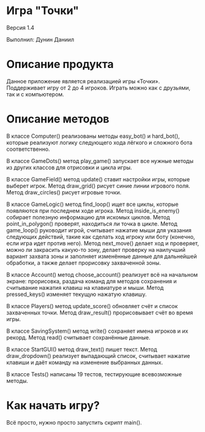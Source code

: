 # Игра "Точки"
Версия 1.4

Выполнил: Дунин Даниил
# Описание продукта
Данное приложение является реализацией игры «Точки». Поддерживает игру от 2 до 4 игроков. Играть можно как с друзьями, так и с компьютером.
# Описание методов
В классе Computer() реализованы методы easy_bot() и hard_bot(), которые реализуют логику следующего хода лёгкого и сложного бота соответственно.

В классе GameDots() метод play_game() запускает все нужные методы из других классов для отрисовки и цикла игры.

В классе GameField() метод update() ставит настройки игры, которые выберет игрок. Метод draw_grid() рисует синие линии игрового поля. Метод draw_circles() рисует игровые точки.

В классе GameLogic() метод find_loop() ищет все циклы, которые появляются при последнем ходе игрока. Метод inside_is_enemy() собирает полезную информацию для искомых циклов. Метод point_in_polygon() проверят, находиться ли точка в цикле. Метод game_loop() руководит игрой, считывает нажатие мыши для указания следующих действий, такие как сделать ход игроку или боту (конечно, если игра идет против него). Метод next_move() делает ход и проверяет, можно ли закрасить какую-то зону, делает проверку на наилучший вариант захвата зоны и заполняет изменённые данные для дальнейшей обработки, а также делает прорисовку захваченной зоны.

В классе Account() метод choose_account() реализует всё на начальном экране: прорисовка, раздача команд для методов сохранения и считывание нажатия клавиш на клавиатуре и мыши. Метод pressed_keys() изменяет текущую нажатую клавишу.

В классе Players() метод update_score() обновляет счёт и список захваченных точки. Метод draw_result() прорисовывает счёт во время игры.

В классе SavingSystem() метод write() сохраняет имена игроков и их рекорд. Метод read() считывает сохранённые данные.

В классе StartGUI() метод draw_text() пишет текст. Метод draw_dropdown() реализует выпадающий список, считывает нажатие клавиши и даёт команду на изменение выбранных данных.

В классе Tests() написаны 19 тестов, тестирующие всевозможные методы.
# Как начать игру?
Всё просто, нужно просто запустить скрипт main().